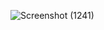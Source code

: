 ![Screenshot (1241)](https://user-images.githubusercontent.com/83947709/221339076-7f87d345-b38d-4b6b-bd39-5452f7a96284.png)


